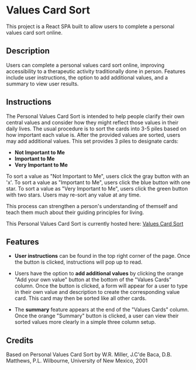 # Values Card Sort

This project is a React SPA built to allow users to complete a personal values card sort online.

## Description

Users can complete a personal values card sort online, improving accessibility to a therapeutic activity traditionally done in person. Features include user instructions, the option to add additional values, and a summary to view user results.

## Instructions

The Personal Values Card Sort is intended to help people clarify their own central values and consider how they might reflect those values in their daily lives. The usual procedure is to sort the cards into 3-5 piles based on how important each value is. After the provided values are sorted, users may add additional values. This set provides 3 piles to designate cards:

- **Not Important to Me**
- **Important to Me**
- **Very Important to Me**

To sort a value as "Not Important to Me", users click the gray button with an 'x'.
To sort a value as "Important to Me", users click the blue button with one star.
To sort a value as "Very Important to Me", users click the green button with two stars.
Users may re-sort any value at any time.

This process can strengthen a person's understanding of themself and teach them much about their guiding principles for living.

This Personal Values Card Sort is currently hosted here: [Values Card Sort](https://values-cards.netlify.app)

## Features

- **User instructions** can be found in the top right corner of the page. Once the button is clicked, instructions will pop up to read.

- Users have the option to **add additional values** by clicking the orange "Add your own value" button at the bottom of the "Values Cards" column. Once the button is clicked, a form will appear for a user to type in their own value and description to create the corresponding value card. This card may then be sorted like all other cards.

* The **summary** feature appears at the end of the "Values Cards" column. Once the orange "Summary" button is clicked, a user can view their sorted values more clearly in a simple three column setup.

## Credits

Based on Personal Values Card Sort by W.R. Miller, J.C'de Baca, D.B. Matthews, P.L. Wilbourne, University of New Mexico, 2001
